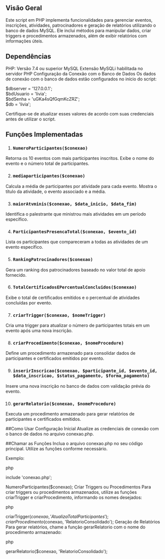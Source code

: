 ## Visão Geral
Este script em PHP implementa funcionalidades para gerenciar eventos, inscrições, atividades, patrocinadores e geração de relatórios utilizando o banco de dados MySQL. Ele inclui métodos para manipular dados, criar triggers e procedimentos armazenados, além de exibir relatórios com informações úteis.

## Dependências
PHP: Versão 7.4 ou superior
MySQL
Extensão MySQLi habilitada no servidor PHP
Configuração da Conexão com o Banco de Dados
Os dados de conexão com o banco de dados estão configurados no início do script:

$dbserver = '127.0.0.1';  
$bdUsuario = 'livia';  
$bdSenha = 'uGKa4sQfGqmKcZRZ';  
$db = 'livia';  


Certifique-se de atualizar esses valores de acordo com suas credenciais antes de utilizar o script.

## Funções Implementadas
1. ### `NumeroParticipantes($conexao)`
Retorna os 10 eventos com mais participantes inscritos. Exibe o nome do evento e o número total de participantes.

2. ### `mediaparticipantes($conexao)`
Calcula a média de participantes por atividade para cada evento. Mostra o título da atividade, o evento associado e a média.

3. ### `maiorAtvminis($conexao, $data_inicio, $data_fim)`
Identifica o palestrante que ministrou mais atividades em um período específico.

4. ### `ParticipantesPresencaTotal($conexao, $evento_id)`
Lista os participantes que compareceram a todas as atividades de um evento específico.

5. ### `RankingPatrocinadores($conexao)`
Gera um ranking dos patrocinadores baseado no valor total de apoio fornecido.

6. ### `TotalCertificadosEPercentualConcluidos($conexao)`
Exibe o total de certificados emitidos e o percentual de atividades concluídas por evento.

7. ### `criarTrigger($conexao, $nomeTrigger)`
Cria uma trigger para atualizar o número de participantes totais em um evento após uma nova inscrição.

8. ### `criarProcedimento($conexao, $nomeProcedure)`
Define um procedimento armazenado para consolidar dados de participantes e certificados emitidos por evento.

9. ### `inserirInscricao($conexao, $participante_id, $evento_id, $data_inscricao, $status_pagamento, $forma_pagamento)`
Insere uma nova inscrição no banco de dados com validação prévia do evento.

10. ### `gerarRelatorio($conexao, $nomeProcedure)`
Executa um procedimento armazenado para gerar relatórios de participantes e certificados emitidos.

##Como Usar
Configuração Inicial
Atualize as credenciais de conexão com o banco de dados no arquivo conexao.php.

##Chamar as Funções
Inclua o arquivo conexao.php no seu código principal.
Utilize as funções conforme necessário.

Exemplo:

php

include 'conexao.php';

NumeroParticipantes($conexao);
Criar Triggers ou Procedimentos
Para criar triggers ou procedimentos armazenados, utilize as funções criarTrigger e criarProcedimento, informando os nomes desejados:

php

criarTrigger($conexao, 'AtualizaTotalParticipantes');
criarProcedimento($conexao, 'RelatorioConsolidado');
Geração de Relatórios
Para gerar relatórios, chame a função gerarRelatorio com o nome do procedimento armazenado:

php

gerarRelatorio($conexao, 'RelatorioConsolidado');
